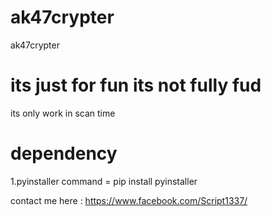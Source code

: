 # ak47crypter
ak47crypter

# its just for fun its not fully fud
its only work in scan time

# dependency
1.pyinstaller
command = pip install pyinstaller

contact me here : https://www.facebook.com/Script1337/

